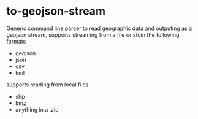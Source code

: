 to-geojson-stream
===

Generic command line parser to read geographic data and outputing as a geojson stream, supports streaming from a file or stdin the following formats

- geojson
- json
- csv
- kml

supports reading from local files

- shp
- kmz
- anything in a .zip
